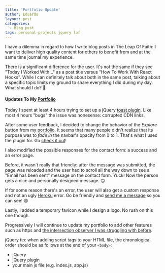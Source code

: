 ```yaml
---
title: 'Portfolio Update'
author: Eduardo
layout: post
categories:
  - Blog post
tags: personal-projects jquery lof 
---
```

I have a dilemma in regard to how I write blog posts in The Leap Of Faith: I want to deliver high quality content for others to benefit from and at the same time journal my experience.

There is a significant difference for the user. It's not the same if they see "Today I Worked With..." as a post title versus "How To Work With React Hooks". While I can definitely talk about both in the same post, talking about a specific topic limits my ground to share everything I did during my day. What should I do? 🤔

#### Updates To My [Portfolio](http://www.eduardoltorres.com)

Today I spent at least 4 hours trying to set up a jQuery [toast plugin](https://github.com/kamranahmedse/jquery-toast-plugin). Like most 4 hours "bugs" the issue was nonesense: corrupted CDN links.

After some user feedback, I decided to change the behavior of the *Explore* button from my [portfolio](http://www.eduardoltorres.com). It seems that many people didn't realize that its purpose was to *fade in* the navbar's opacity from 0 to 1. That's what I used the plugin for. Go [check it out](http://www.eduardoltorres.com)!

I also modified the possible responses for the contact form: a success and an error page. 

Before, it wasn't really that friendly: after the message was submitted, the page was reloaded and the user had to scroll all the way down to see a "Email has been sent" message on the contact form. Yuck! Now the person gets a nice and personally designed message. 🙃

If for some reason there's an error, the user will also get a custom response and not an ugly [Heroku](https://heroku.com) error. Go be friendly and [send me a message](http://www.eduardoltorres.com) so you can see! 😄

Lastly, I added a temporary favicon while I design a logo. No rush on this one though.

Progressively I will continue to update my portfolio to add other features such as https and [the intersection observer I was struggling with before]({{site.url}}/the-intersection-observer/).

jQuery tip: when adding script tags to your HTML file, the chronological order should be as follows at the end of your `<body>`:
- jQuery
- jQuery plugin
- your main js file (e.g. index.js, app.js)